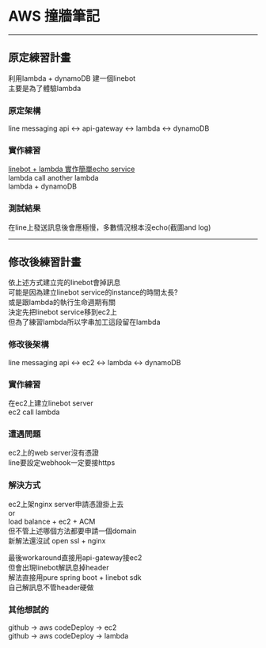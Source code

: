 # AWS 撞牆筆記

----------
## 原定練習計畫
利用lambda + dynamoDB 建一個linebot  
主要是為了體驗lambda

### 原定架構
line messaging api <-> api-gateway <-> lambda <-> dynamoDB

### 實作練習
[linebot + lambda 實作簡單echo service](https://github.com/qqdog1/aws-note/wiki/Linebot-&-AWS-lambda-&-Java)  
lambda call another lambda  
lambda + dynamoDB  

### 測試結果
在line上發送訊息後會應極慢，多數情況根本沒echo(截圖and log)  

----------
## 修改後練習計畫  
依上述方式建立完的linebot會掉訊息  
可能是因為建立linebot service的instance的時間太長?  
或是跟lambda的執行生命週期有關  
決定先把linebot service移到ec2上  
但為了練習lambda所以字串加工這段留在lambda  

### 修改後架構
line messaging api <-> ec2 <-> lambda <-> dynamoDB  

### 實作練習  
在ec2上建立linebot server  
ec2 call lambda  

### 遭遇問題  
ec2上的web server沒有憑證  
line要設定webhook一定要接https  

### 解決方式  
ec2上架nginx server申請憑證掛上去  
or  
load balance + ec2 + ACM  
但不管上述哪個方法都要申請一個domain  
新解法還沒試 open ssl + nginx  

最後workaround直接用api-gateway接ec2  
但會出現linebot解訊息掉header  
解法直接用pure spring boot + linebot sdk  
自己解訊息不管header硬做  

### 其他想試的  
github -> aws codeDeploy -> ec2  
github -> aws codeDeploy -> lambda  
